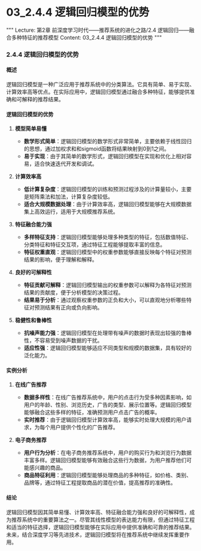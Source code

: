 # 03_2.4.4 逻辑回归模型的优势

"""
Lecture: 第2章 前深度学习时代——推荐系统的进化之路/2.4 逻辑回归——融合多种特征的推荐模型
Content: 03_2.4.4 逻辑回归模型的优势
"""

### 2.4.4 逻辑回归模型的优势

#### 概述
逻辑回归模型是一种广泛应用于推荐系统中的分类算法。它具有简单、易于实现、计算效率高等优点。在实际应用中，逻辑回归模型通过融合多种特征，能够提供准确和可解释的推荐结果。

#### 逻辑回归模型的优势

1. **模型简单易懂**
   - **数学形式简单**：逻辑回归模型的数学形式非常简单，主要依赖于线性回归的思想，通过加权求和和sigmoid函数将结果映射到0到1之间。
   - **易于实现**：由于其简单的数学形式，逻辑回归模型在实现和优化上相对容易，适合快速迭代开发和调试。

2. **计算效率高**
   - **低计算复杂度**：逻辑回归模型的训练和预测过程涉及的计算量较小，主要是矩阵乘法和加法，计算复杂度较低。
   - **适合大规模数据处理**：由于计算效率高，逻辑回归模型能够在大规模数据集上高效运行，适用于大规模推荐系统。

3. **特征融合能力强**
   - **多样特征支持**：逻辑回归模型能够处理多种类型的特征，包括数值特征、分类特征和特征交互项，通过特征工程能够提取丰富的信息。
   - **特征权重直观**：逻辑回归模型中的权重参数能够直接反映每个特征对预测结果的影响，便于理解和解释。

4. **良好的可解释性**
   - **特征贡献可解释**：逻辑回归模型输出的权重参数可以解释为各特征对预测结果的贡献度，便于分析模型的决策过程。
   - **结果易于分析**：通过观察权重参数的正负和大小，可以直观地分析哪些特征对预测结果有正向或负向影响。

5. **稳健性和鲁棒性**
   - **抗噪声能力强**：逻辑回归模型在处理带有噪声的数据时表现出较强的鲁棒性，不容易受到噪声数据的干扰。
   - **适应性强**：逻辑回归模型能够适应不同类型和规模的数据集，具有较好的泛化能力。

#### 实例分析

1. **在线广告推荐**
   - **数据多样性**：在线广告推荐系统中，用户的点击行为受多种因素影响，如用户的年龄、性别、浏览历史，广告的类型、展示位置等。逻辑回归模型能够融合这些多样的特征，准确预测用户点击广告的概率。
   - **实时推荐**：由于逻辑回归模型计算效率高，能够实时处理大规模的用户请求，为每个用户提供个性化的广告推荐。

2. **电子商务推荐**
   - **用户行为分析**：在电子商务推荐系统中，用户的购买行为和浏览行为数据丰富多样。逻辑回归模型能够有效融合这些行为数据，为用户推荐他们可能感兴趣的商品。
   - **商品特征利用**：逻辑回归模型能够处理商品的多种特征，如价格、类别、品牌等，通过特征工程提取商品的潜在价值，提高推荐的准确性。

#### 结论
逻辑回归模型因其简单易懂、计算效率高、特征融合能力强和良好的可解释性，成为推荐系统中的重要算法之一。尽管其线性模型的表达能力有限，但通过特征工程和适当的特征选择，逻辑回归模型能够在实际应用中提供准确和可靠的推荐结果。未来，结合深度学习等先进技术，逻辑回归模型将在推荐系统中继续发挥重要作用。
